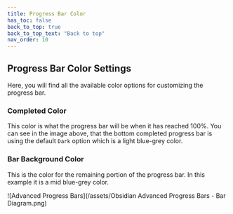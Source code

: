 ```yaml
---
title: Progress Bar Color
has_toc: false
back_to_top: true
back_to_top_text: "Back to top"
nav_order: 10
---
```


## Progress Bar Color Settings
Here, you will find all the available color options for customizing the progress bar.

### Completed Color
This color is what the progress bar will be when it has reached 100%.
You can see in the image above, that the bottom completed progress bar is using the default `Dark` option which is a light blue-grey color.

### Bar Background Color
This is the color for the remaining portion of the progress bar.
In this example it is a mid blue-grey color.

![Advanced Progress Bars](/assets/Obsidian Advanced Progress Bars - Bar Diagram.png)